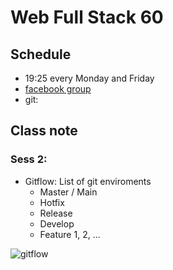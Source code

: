 # Web Full Stack 60

## Schedule
- 19:25 every Monday and Friday
- [facebook group](https://www.facebook.com/groups/5137563113031448)
- git:  

## Class note

### Sess 2:
- Gitflow: 
    List of git enviroments
    + Master / Main 
    + Hotfix
    + Release
    + Develop
    + Feature 1, 2, ...

![gitflow](https://images.viblo.asia/84f47fd1-a009-4beb-8957-26395fe1023d.png)